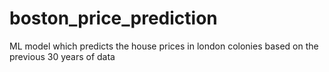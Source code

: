 # boston_price_prediction
ML model which predicts the house prices in london colonies based on the previous 30 years of data 
